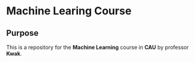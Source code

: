 # Machine Learing Course

## Purpose
This is a repository for the **Machine Learning** course in **CAU** by professor **Kwak**.
